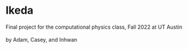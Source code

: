 # Ikeda
Final project for the computational physics class, Fall 2022 at UT Austin
\
\
by Adam, Casey, and Inhwan
